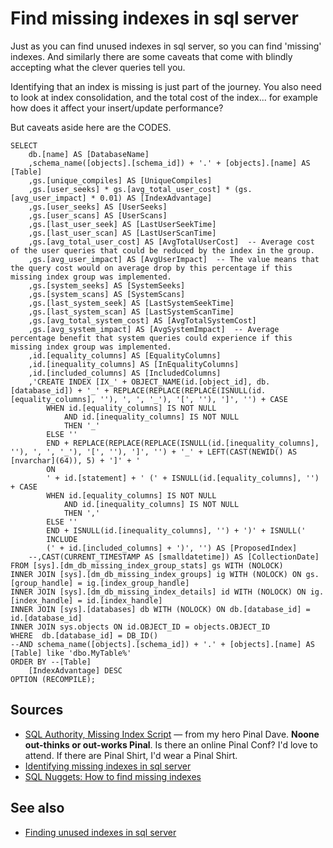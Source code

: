 ﻿# Find missing indexes in sql server

Just as you can find unused indexes in sql server, so you can find 'missing' indexes. And similarly there are some caveats that come with blindly accepting what the clever queries tell you.

Identifying that an index is missing is just part of the journey. You also need to look at index consolidation, and the total cost of the index... for example how does it affect your insert/update performance?

But caveats aside here are the CODES.

	SELECT
		db.[name] AS [DatabaseName]
		,schema_name([objects].[schema_id]) + '.' + [objects].[name] AS [Table]
		,gs.[unique_compiles] AS [UniqueCompiles]
		,gs.[user_seeks] * gs.[avg_total_user_cost] * (gs.[avg_user_impact] * 0.01) AS [IndexAdvantage]
		,gs.[user_seeks] AS [UserSeeks]
		,gs.[user_scans] AS [UserScans]
		,gs.[last_user_seek] AS [LastUserSeekTime]
		,gs.[last_user_scan] AS [LastUserScanTime]
		,gs.[avg_total_user_cost] AS [AvgTotalUserCost]  -- Average cost of the user queries that could be reduced by the index in the group.
		,gs.[avg_user_impact] AS [AvgUserImpact]  -- The value means that the query cost would on average drop by this percentage if this missing index group was implemented.
		,gs.[system_seeks] AS [SystemSeeks]
		,gs.[system_scans] AS [SystemScans]
		,gs.[last_system_seek] AS [LastSystemSeekTime]
		,gs.[last_system_scan] AS [LastSystemScanTime]
		,gs.[avg_total_system_cost] AS [AvgTotalSystemCost]
		,gs.[avg_system_impact] AS [AvgSystemImpact]  -- Average percentage benefit that system queries could experience if this missing index group was implemented.
		,id.[equality_columns] AS [EqualityColumns]
		,id.[inequality_columns] AS [InEqualityColumns]
		,id.[included_columns] AS [IncludedColumns]
		,'CREATE INDEX [IX_' + OBJECT_NAME(id.[object_id], db.[database_id]) + '_' + REPLACE(REPLACE(REPLACE(ISNULL(id.[equality_columns], ''), ', ', '_'), '[', ''), ']', '') + CASE
			WHEN id.[equality_columns] IS NOT NULL
				AND id.[inequality_columns] IS NOT NULL
				THEN '_'
			ELSE ''
			END + REPLACE(REPLACE(REPLACE(ISNULL(id.[inequality_columns], ''), ', ', '_'), '[', ''), ']', '') + '_' + LEFT(CAST(NEWID() AS [nvarchar](64)), 5) + ']' + '
			ON
			' + id.[statement] + ' (' + ISNULL(id.[equality_columns], '') + CASE
			WHEN id.[equality_columns] IS NOT NULL
				AND id.[inequality_columns] IS NOT NULL
				THEN ','
			ELSE ''
			END + ISNULL(id.[inequality_columns], '') + ')' + ISNULL('
			INCLUDE
			(' + id.[included_columns] + ')', '') AS [ProposedIndex]
		--,CAST(CURRENT_TIMESTAMP AS [smalldatetime]) AS [CollectionDate]
	FROM [sys].[dm_db_missing_index_group_stats] gs WITH (NOLOCK)
	INNER JOIN [sys].[dm_db_missing_index_groups] ig WITH (NOLOCK) ON gs.[group_handle] = ig.[index_group_handle]
	INNER JOIN [sys].[dm_db_missing_index_details] id WITH (NOLOCK) ON ig.[index_handle] = id.[index_handle]
	INNER JOIN [sys].[databases] db WITH (NOLOCK) ON db.[database_id] = id.[database_id]
	INNER JOIN sys.objects ON id.OBJECT_ID = objects.OBJECT_ID
	WHERE  db.[database_id] = DB_ID()
	--AND schema_name([objects].[schema_id]) + '.' + [objects].[name] AS [Table] like 'dbo.MyTable%'
	ORDER BY --[Table]
		[IndexAdvantage] DESC
	OPTION (RECOMPILE);

## Sources

- [SQL Authority, Missing Index Script](https://blog.sqlauthority.com/2011/01/03/sql-server-2008-missing-index-script-download/) &mdash; from my hero Pinal Dave. **Noone out-thinks or out-works Pinal**. Is there an online Pinal Conf? I'd love to attend. If there are Pinal Shirt, I'd wear a Pinal Shirt.
- [Identifying missing indexes in sql server](https://samirbehara.com/2017/08/23/identifying-missing-indexes-in-sql-server/)
- [SQL Nuggets: How to find missing indexes](http://www.sqlnuggets.com/blog/sql-scripts-how-to-find-missing-indexes/)

## See also

- [Finding unused indexes in sql server](find_unused_indexes_in_sql_server.md)